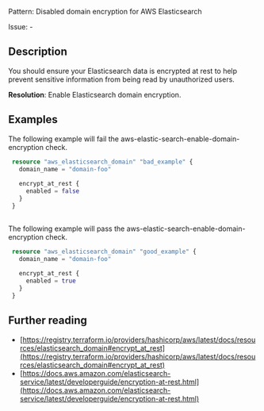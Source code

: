 Pattern: Disabled domain encryption for AWS Elasticsearch

Issue: -

## Description

You should ensure your Elasticsearch data is encrypted at rest to help prevent sensitive information from being read by unauthorized users.

**Resolution**: Enable Elasticsearch domain encryption.

## Examples

The following example will fail the aws-elastic-search-enable-domain-encryption check.

```terraform
 resource "aws_elasticsearch_domain" "bad_example" {
   domain_name = "domain-foo"
 
   encrypt_at_rest {
     enabled = false
   }
 }
 
```

The following example will pass the aws-elastic-search-enable-domain-encryption check.

```terraform
 resource "aws_elasticsearch_domain" "good_example" {
   domain_name = "domain-foo"
 
   encrypt_at_rest {
     enabled = true
   }
 }
```

## Further reading

- [https://registry.terraform.io/providers/hashicorp/aws/latest/docs/resources/elasticsearch_domain#encrypt_at_rest](https://registry.terraform.io/providers/hashicorp/aws/latest/docs/resources/elasticsearch_domain#encrypt_at_rest)
- [https://docs.aws.amazon.com/elasticsearch-service/latest/developerguide/encryption-at-rest.html](https://docs.aws.amazon.com/elasticsearch-service/latest/developerguide/encryption-at-rest.html)